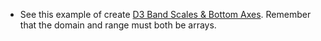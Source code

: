 - See this example of create [D3 Band Scales & Bottom Axes](https://bl.ocks.org/biovisualize/9c0d30d0539914ecdb15). Remember that the domain and range must both be arrays.
